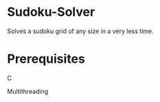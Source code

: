 # Sudoku-Solver
Solves a sudoku grid of any size in a very less time.

# Prerequisites
C

Multithreading
